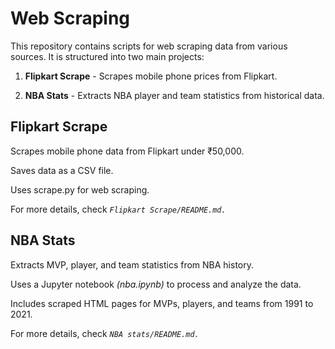 # Web Scraping

This repository contains scripts for web scraping data from various sources. It is structured into two main projects:

1. **Flipkart Scrape** - Scrapes mobile phone prices from Flipkart.

2. **NBA Stats** - Extracts NBA player and team statistics from historical data.

## Flipkart Scrape

Scrapes mobile phone data from Flipkart under ₹50,000.

Saves data as a CSV file.

Uses scrape.py for web scraping.

For more details, check *`Flipkart Scrape/README.md.`*

## NBA Stats

Extracts MVP, player, and team statistics from NBA history.

Uses a Jupyter notebook *(nba.ipynb)* to process and analyze the data.

Includes scraped HTML pages for MVPs, players, and teams from 1991 to 2021.

For more details, check *`NBA stats/README.md.`*
